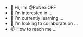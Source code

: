 - 👋 Hi, I’m @PoNexiOFF
- 👀 I’m interested in ...
- 🌱 I’m currently learning ...
- 💞️ I’m looking to collaborate on ...
- 📫 How to reach me ...
